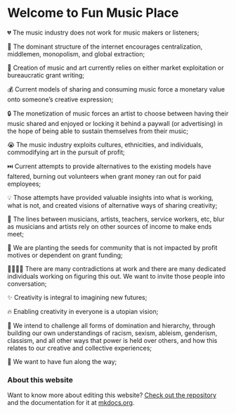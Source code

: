 # Welcome to Fun Music Place

💔 The music industry does not work for music makers or listeners;

🥀 The dominant structure of the internet encourages centralization, middlemen, monopolism, and global extraction;

🤑 Creation of music and art currently relies on either market exploitation or bureaucratic grant writing;

💰 Current models of sharing and consuming music force a monetary value onto someone’s creative expression;

🔒 The monetization of music forces an artist to choose between having their music shared and enjoyed or locking it behind a paywall (or advertising) in the hope of being able to sustain themselves from their music;

😭 The music industry exploits cultures, ethnicities, and individuals, commodifying art in the pursuit of profit;

⏭️ Current attempts to provide alternatives to the existing models have faltered, burning out volunteers when grant money ran out for paid employees;

💡 Those attempts have provided valuable insights into what is working, what is not, and created visions of alternative ways of sharing creativity;

🫠 The lines between musicians, artists, teachers, service workers, etc, blur as musicians and artists rely on other sources of income to make ends meet;

🌱 We are planting the seeds for community that is not impacted by profit motives or dependent on grant funding;

🫱🏽‍🫲🏻 There are many contradictions at work and there are many dedicated individuals working on figuring this out. We want to invite those people into conversation;

✨ Creativity is integral to imagining new futures;

🔥 Enabling creativity in everyone is a utopian vision;

🌹 We intend to challenge all forms of domination and hierarchy, through building our own understandings of racism, sexism, ableism, genderism, classism, and all other ways that power is held over others, and how this relates to our creative and collective experiences;

👯 We want to have fun along the way;

### About this website

Want to know more about editing this website? [Check out the repository](https://github.com/funmusicplace/wiki/) and the documentation for it at [mkdocs.org](https://www.mkdocs.org).

<div class="ml-embedded" data-form="mW173Y"></div>
